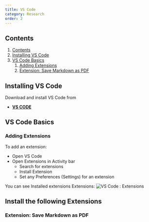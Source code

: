 ```yaml
---
title: VS Code
category: Research
order: 2
---
```


## Contents
1. [Contents](#contents)
2. [Installing VS Code](#installing-vs-code)
3. [VS Code Basics](#vs-code-basics)
   1. [Adding Extensions](#adding-extensions)
   2. [Extension: Save Markdown as PDF](#extension-save-markdown-as-pdf)

## Installing VS Code
Download and install VS Code from
- **[VS CODE](https://code.visualstudio.com)**

## VS Code Basics



### Adding Extensions
To add an extension:
- Open VS Code
- Open Extensions in Activity bar
  - Search for extensions
  - Install Extension
  - Set any Preferences (Settings) for an extension

You can see Installed extensions
Extensions: 
![VS Code : Extensions](https://scotentsd.github.io/tutorials/images/installed.png)

Install the following Extensions
- 



### Extension: Save Markdown as PDF


